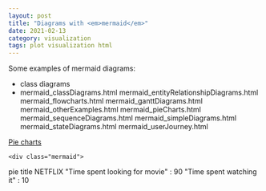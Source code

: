 ```yaml
---
layout: post
title: "Diagrams with <em>mermaid</em>"
date: 2021-02-13
category: visualization
tags: plot visualization html
---
```


Some examples of mermaid diagrams:
* class diagrams
* mermaid_classDiagrams.html
mermaid_entityRelationshipDiagrams.html
mermaid_flowcharts.html
mermaid_ganttDiagrams.html
mermaid_otherExamples.html
mermaid_pieCharts.html
mermaid_sequenceDiagrams.html
mermaid_simpleDiagrams.html
mermaid_stateDiagrams.html
mermaid_userJourney.html


<html>
  <body>
    <script src="https://cdn.jsdelivr.net/npm/mermaid/dist/mermaid.min.js"></script>
    <script>mermaid.initialize({startOnLoad:true});</script>
    
<a href="https://raw.githack.com/mzuer/mzuer.github.io/master/content/mermaid_pieCharts.html">Pie charts</a>

    <div class="mermaid">
pie title NETFLIX
         "Time spent looking for movie" : 90
         "Time spent watching it" : 10
    </div>
</body>
</html>
